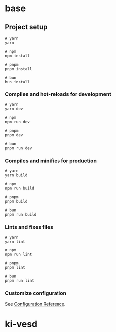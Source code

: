 # base

## Project setup

```
# yarn
yarn

# npm
npm install

# pnpm
pnpm install

# bun
bun install
```

### Compiles and hot-reloads for development

```
# yarn
yarn dev

# npm
npm run dev

# pnpm
pnpm dev

# bun
pnpm run dev
```

### Compiles and minifies for production

```
# yarn
yarn build

# npm
npm run build

# pnpm
pnpm build

# bun
pnpm run build
```

### Lints and fixes files

```
# yarn
yarn lint

# npm
npm run lint

# pnpm
pnpm lint

# bun
pnpm run lint
```

### Customize configuration

See [Configuration Reference](https://vitejs.dev/config/).
# ki-vesd

